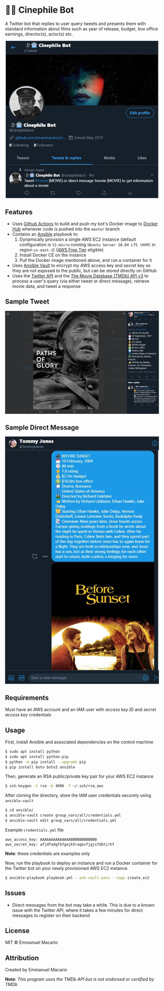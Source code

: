 # 🎥🤖 Cinephile Bot
A Twitter bot that replies to user query tweets and presents them with standard information about films
such as year of release, budget, box office earnings, director(s), actor(s) etc.

<div style="text-align: center">
<img src="./assets/cinephile_bot.JPG" width="500" height="auto" alt="Paths of Glory Tweet">
</div>

## Features
* Uses [Github Actions](https://github.com/features/actions) to build and push my bot's Docker image to [Docker Hub](https://hub.docker.com/) whenever code is pushed into the `master` branch
* Contains an [Ansible](https://www.ansible.com/) playbook to:
    1. Dynamically provision a single AWS EC2 instance (default configuration is `t2.micro` running `Ubuntu Server 18.04 LTS (HVM)` in region `us-east-2`) ([AWS Free Tier](https://aws.amazon.com/free/) eligible)
    2. Install Docker CE on the instance
    3. Pull the Docker image mentioned above, and run a container for it
* Uses [Ansible Vault](https://docs.ansible.com/ansible/latest/user_guide/vault.html) to encrypt my AWS access key and secret key so they are not exposed to the public, but can be stored directly on GitHub
* Uses the [Twitter API](https://developer.twitter.com/en/docs/twitter-api) and the [The Movie Database (TMDb) API v3](https://developers.themoviedb.org/3) to process a user's query (via either tweet or direct message), retrieve movie data, and tweet a response

## Sample Tweet
<div style="text-align: center;">
    <img src="./assets/paths_of_glory.JPG" width="800" height="auto" alt="Paths of Glory Tweet">
</div>

## Sample Direct Message
<div style="text-align: center;">
    <img src="./assets/before_sunset_direct_message.JPG" alt="Paths of Glory Tweet">
</div>

## Requirements
Must have an AWS account and an IAM user with *access key ID* and *secret access key* credentials

## Usage
First, install Ansible and associated dependencies on the control machine
```bash
$ sudo apt install python
$ sudo apt install python-pip
$ python -m pip install --upgrade pip
$ pip install boto boto3 ansible
```

Then, generate an RSA public/private key pair for your AWS EC2 instance
```bash
$ ssh-keygen -t rsa -b 4096 -f ~/.ssh/rsa_aws
```

After cloning the directory, store the IAM user credentials securely using ```ansible-vault```
```bash
$ cd ansible/
$ ansible-vault create group_vars/all/credentials.yml
$ ansible-vault edit group_vars/all/credentials.yml
```
Example ```credentials.yml``` file 
```
aws_access_key: AAAAAAAAAAAAAABBBBBBBBBBBB
aws_secret_key: afjdfadgf$fgajk5ragesfjgjsfdbtirhf
```
**Note**: these credentials are examples only


Now, run the playbook to deploy an instance and run a Docker container for the Twitter
bot on your newly provisioned AWS EC2 instance
```bash
$ ansible-playbook playbook.yml --ask-vault-pass --tags create_ec2
```

## Issues
* Direct messages from the bot may take a while. This is due to a known issue with the Twitter API, where it takes a few minutes for direct messages to register on their backend

## License
MIT © Emmanuel Macario

## Attribution
Created by Emmanuel Macario

**Note**: *This program uses the TMDb API but is not endorsed or certified by TMDb*